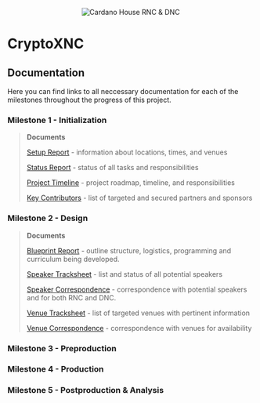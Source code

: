 <p align="center">
  <img src="https://objects-us-east-1.dream.io/website-backup-wsc/Assets/github/Picture2.png" alt="Cardano House RNC & DNC">
</p>

# CryptoXNC

## Documentation

Here you can find links to all neccessary documentation for each of the milestones throughout the progress of this project.
### Milestone 1 - Initialization
>**Documents**
>
>[Setup Report](M1_Initialization/CryptoRNCDNC_Setup_Report.pdf) - information about locations, times, and venues
>
>[Status Report](M1_Initialization/CryptoRNCDNC_Status_Report.pdf) - status of all tasks and responsibilities
>
>[Project Timeline](M1_Initialization/CryptoRNCDNC_Project_Timeline.pdf) - project roadmap, timeline, and responsibilities
>
>[Key Contributors](M1_Initialization/CryptoRNCDNC_Key_Contributors.pdf) - list of targeted and secured partners and sponsors

### Milestone 2 - Design
>**Documents**
>
>[Blueprint Report](M2_Design/CryptoXNC_Design_Blueprint.pdf) - outline structure, logistics, programming and curriculum being developed.
>
>[Speaker Tracksheet](M2_Design/CryptoXNC_Speaker_Tracksheet.pdf) - list and status of all potential speakers
>
>[Speaker Correspondence](M2_Design/CryptoXNC_Speaker_Correspondence.pdf) - correspondence with potential speakers and for both RNC and DNC.
>
>[Venue Tracksheet](M2_Design/CryptoXNC_Venue_Tracksheet.pdf) - list of targeted venues with pertinent information
>
>[Venue Correspondence](M2_Design/CryptoXNC_Venue_Correspondence.pdf) - correspondence with venues for availability

### Milestone 3 - Preproduction
### Milestone 4 - Production
### Milestone 5 - Postproduction & Analysis